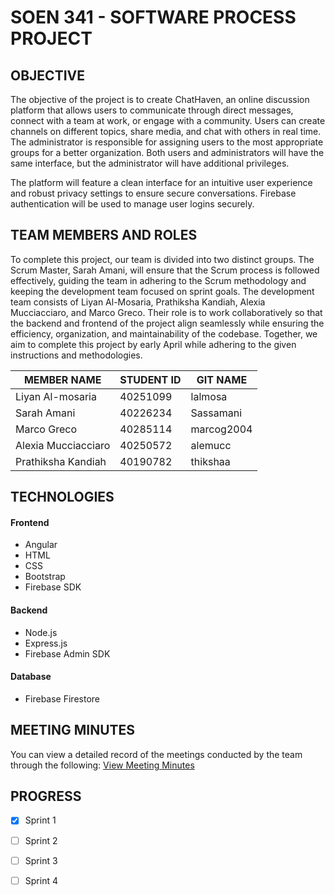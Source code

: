 # SOEN 341 - SOFTWARE PROCESS PROJECT

## OBJECTIVE

The objective of the project is to create ChatHaven, an online discussion platform that allows users to communicate through direct messages, connect with a team at work, or engage with a community. Users can create channels on different topics, share media, and chat with others in real time. The administrator is responsible for assigning users to the most appropriate groups for a better organization. Both users and administrators will have the same interface, but the administrator will have additional privileges.

The platform will feature a clean interface for an intuitive user experience and robust privacy settings to ensure secure conversations. Firebase authentication will be used to manage user logins securely.


## TEAM MEMBERS AND ROLES

To complete this project, our team is divided into two distinct groups. The Scrum Master, Sarah Amani, will ensure that the Scrum process is followed effectively, guiding the team in adhering to the Scrum methodology and keeping the development team focused on sprint goals. The development team consists of Liyan Al-Mosaria, Prathiksha Kandiah, Alexia Mucciacciaro, and Marco Greco. Their role is to work collaboratively so that the backend and frontend of the project align seamlessly while ensuring the efficiency, organization, and maintainability of the codebase. Together, we aim to complete this project by early April while adhering to the given instructions and methodologies. 

| MEMBER NAME| STUDENT ID | GIT NAME| 
|---------------|--------------|-------------|
| Liyan Al-mosaria  | 40251099 | lalmosa| 
| Sarah Amani  | 40226234  | Sassamani  |
| Marco Greco  | 40285114  | marcog2004 | 
| Alexia Mucciacciaro  | 40250572 | alemucc | 
| Prathiksha Kandiah  | 40190782  | thikshaa | 

## TECHNOLOGIES

#### Frontend
- Angular
- HTML
- CSS
- Bootstrap
- Firebase SDK

#### Backend
- Node.js
- Express.js
- Firebase Admin SDK

#### Database
- Firebase Firestore

## MEETING MINUTES

You can view a detailed record of the meetings conducted by the team through the following: [View Meeting Minutes](Meetings%20minutes.md)


## PROGRESS 

- [x] Sprint 1
- [ ] Sprint 2
- [ ] Sprint 3
- [ ] Sprint 4



